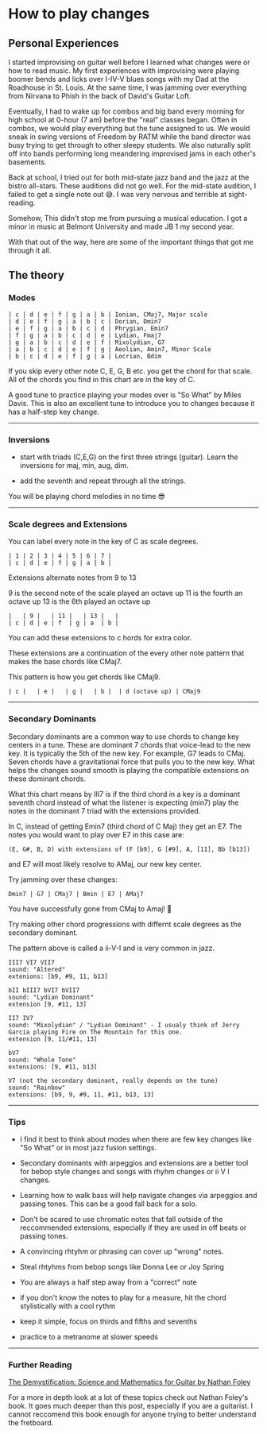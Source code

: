 # How to play changes

## Personal Experiences

I started improvising on guitar well before I learned what changes were or how to read music. My first experiences
with improvising were playing boomer bends and licks over I-IV-V blues songs with my Dad at the Roadhouse in St. Louis.
At the same time, I was jamming over everything from Nirvana to Phish in the back of David's Guitar Loft.

Eventually, I had to wake up for combos and big band every morning for high school at 0-hour (7 am) before the "real" classes began.
Often in combos, we would play everything but the tune assigned to us. We would sneak in swing versions of Freedom by RATM while the
band director was busy trying to get through to other sleepy students. We also naturally split off into bands performing long meandering
improvised jams in each other's basements.

Back at school, I tried out for both mid-state jazz band and the jazz at the bistro all-stars. These auditions did not go well.
For the mid-state audition, I failed to get a single note out 😅. I was very nervous and terrible at sight-reading.

Somehow, This didn't stop me from pursuing a musical education.
I got a minor in music at Belmont University and made JB 1 my second year.

With that out of the way, here are some of the important things that got me through it all.

## The theory

### Modes

```
| c | d | e | f | g | a | b | Ionian, CMaj7, Major scale
| d | e | f | g | a | b | c | Dorian, Dmin7
| e | f | g | a | b | c | d | Phrygian, Emin7
| f | g | a | b | c | d | e | Lydian, Fmaj7
| g | a | b | c | d | e | f | Mixolydian, G7
| a | b | c | d | e | f | g | Aeolian, Amin7, Minor Scale
| b | c | d | e | f | g | a | Locrian, Bdim
```

If you skip every other note C, E, G, B etc. you get the chord for that scale.
All of the chords you find in this chart are in the key of C.

A good tune to practice playing your modes over is "So What" by Miles Davis.
This is also an excellent tune to introduce you to changes because it has a half-step key change.

---

### Inversions

- start with triads (C,E,G) on the first three strings (guitar). Learn the inversions for maj, min, aug, dim.

- add the seventh and repeat through all the strings.

You will be playing chord melodies in no time 😎

---

### Scale degrees and Extensions

You can label every note in the key of C as scale degrees.

```
| 1 | 2 | 3 | 4 | 5 | 6 | 7 |
| c | d | e | f | g | a | b |
```

Extensions alternate notes from 9 to 13

9 is the second note of the scale played an octave up
11 is the fourth an octave up
13 is the 6th played an octave up

```
|   | 9 |   | 11 |   | 13 |   |
| c | d | e | f  | g | a  | b |
```

You can add these extensions to c hords for extra color.

These extensions are a continuation of the every other note pattern that makes the base chords like CMaj7.

This pattern is how you get chords like CMaj9.

```
| c |   | e |   | g |   | b |  | d (octave up) | CMaj9
```

---

### Secondary Dominants

Secondary dominants are a common way to use chords to change key centers in a tune.
These are dominant 7 chords that voice-lead to the new key. It is typically the 5th
of the new key. For example, G7 leads to CMaj. Seven chords have a gravitational force that
pulls you to the new key. What helps the changes sound smooth is playing the compatible
extensions on these dominant chords.

What this chart means by III7 is if the third chord in a key is a dominant seventh chord instead
of what the listener is expecting (min7) play the notes in the dominant 7 triad with the extensions provided.

In C, instead of getting Emin7 (third chord of C Maj)
they get an E7. The notes you would want to play over E7 in this case are:

```
(E, G#, B, D) with extensions of (F [b9], G [#9], A, [11], Bb [b13])
```

and E7 will most likely resolve to AMaj, our new key center.

Try jamming over these changes:

```
Dmin7 | G7 | CMaj7 | Bmin | E7 | AMaj7
```

You have successfully gone from CMaj to Amaj! 🎉

Try making other chord progressions with differnt scale degrees as the secondary dominant.

The pattern above is called a ii-V-I and is very common in jazz.

```
III7 VI7 VII7
sound: "Altered"
extenions: [b9, #9, 11, b13]
```

```
bII bIII7 bVI7 bVII7
sound: "Lydian Dominant"
extension [9, #11, 13]
```

```
II7 IV7
sound: "Mixolydian" / "Lydian Dominant" - I usualy think of Jerry Garcia playing Fire on The Mountain for this one.
extension [9, 11/#11, 13]
```

```
bV7
sound: "Whole Tone"
extensions: [9, #11, b13]
```

```
V7 (not the secondary dominant, really depends on the tune)
sound: "Rainbow"
extensions: [b9, 9, #9, 11, #11, b13, 13]
```

---

### Tips

- I find it best to think about modes when there are few key changes like "So What" or in most jazz fusion settings.

- Secondary dominants with arpeggios and extensions are a better tool for bebop style changes and songs with rhyhm changes or ii V I changes.

- Learning how to walk bass will help navigate changes via arpeggios and passing tones. This can be a good fall back for a solo.

- Don't be scared to use chromatic notes that fall outside of the reccommended extensions, especially if they are used in off beats or passing tones.

- A convincing rhtyhm or phrasing can cover up "wrong" notes.

- Steal rhtyhms from bebop songs like Donna Lee or Joy Spring

- You are always a half step away from a "correct" note

- if you don't know the notes to play for a measure, hit the chord stylistically with a cool rythm

- keep it simple, focus on thirds and fifths and sevenths

- practice to a metranome at slower speeds

---

### Further Reading

[The Demystification: Science and Mathematics for Guitar by Nathan Foley](https://nathanfoley.bandcamp.com/merch/the-demystification-science-and-mathematics-for-guitar)

For a more in depth look at a lot of these topics check out Nathan Foley's book. It goes much deeper than this post, especially if you are a guitarist.
I cannot reccomend this book enough for anyone trying to better understand the fretboard.
